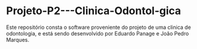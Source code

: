 # Projeto-P2---Clinica-Odontol-gica
Este repositório consta o software proveniente do projeto de uma clinica de odontologia, e está sendo desenvolvido por Eduardo Panage e João Pedro Marques.
